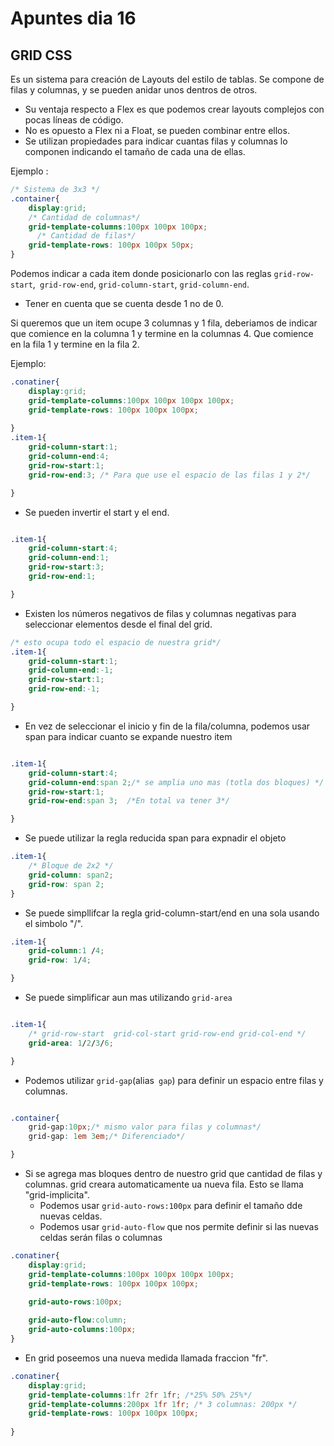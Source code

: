 # Apuntes dia 16

## GRID CSS

Es un sistema para creación de Layouts del estilo de tablas. Se compone de filas y columnas, y se pueden anidar unos dentros de otros.
- Su ventaja respecto a Flex es que podemos crear layouts complejos con pocas líneas de código.
- No es opuesto a Flex ni a Float, se pueden combinar entre ellos.
- Se utilizan propiedades para indicar cuantas filas y columnas lo componen indicando el tamaño de cada una de ellas.

Ejemplo : 

```css
/* Sistema de 3x3 */
.container{
    display:grid;
    /* Cantidad de columnas*/
    grid-template-columns:100px 100px 100px;
      /* Cantidad de filas*/
    grid-template-rows: 100px 100px 50px;
}
```
Podemos indicar a cada item donde posicionarlo con las reglas `grid-row-start`,` grid-row-end`, `grid-column-start`, `grid-column-end`.
* Tener en cuenta que se cuenta desde 1 no de 0.

Si queremos que un item ocupe 3 columnas y 1 fila, deberiamos de indicar que comience en la columna 1 y termine en la columnas 4. Que comience en la fila 1 y termine en la fila 2.

Ejemplo: 
```css
.conatiner{
    display:grid;
    grid-template-columns:100px 100px 100px 100px;
    grid-template-rows: 100px 100px 100px;
    
}
.item-1{
    grid-column-start:1;
    grid-column-end:4;
    grid-row-start:1;
    grid-row-end:3; /* Para que use el espacio de las filas 1 y 2*/

}

```
* Se pueden invertir el start y el end.
```css

.item-1{
    grid-column-start:4;
    grid-column-end:1;
    grid-row-start:3;
    grid-row-end:1; 

}

```
* Existen los números negativos de filas y columnas negativas para seleccionar elementos desde el final del grid.
```css
/* esto ocupa todo el espacio de nuestra grid*/
.item-1{
    grid-column-start:1;
    grid-column-end:-1;
    grid-row-start:1;
    grid-row-end:-1; 

}
```
* En vez de seleccionar el inicio y fin de la fila/columna, podemos usar span para indicar cuanto se expande nuestro item
```css

.item-1{
    grid-column-start:4;
    grid-column-end:span 2;/* se amplia uno mas (totla dos bloques) */
    grid-row-start:1;
    grid-row-end:span 3;  /*En total va tener 3*/

}
```
* Se puede utilizar la regla reducida span para expnadir el objeto

```css
.item-1{
    /* Bloque de 2x2 */
    grid-column: span2;
    grid-row: span 2;
}
```
* Se puede simpllifcar la regla grid-column-start/end en una sola usando el simbolo "/".

```css
.item-1{
    grid-column:1 /4;
    grid-row: 1/4;

}
```
* Se puede simplificar aun mas utilizando `grid-area`
```css

.item-1{
    /* grid-row-start  grid-col-start grid-row-end grid-col-end */
    grid-area: 1/2/3/6;

}

```
* Podemos utilizar `grid-gap`(alias` gap`) para definir un espacio entre filas y columnas.
```css

.container{
    grid-gap:10px;/* mismo valor para filas y columnas*/
    grid-gap: 1em 3em;/* Diferenciado*/

}
```
* Si se agrega mas bloques dentro de nuestro grid que cantidad de filas y columnas. grid creara automaticamente ua nueva fila. Esto se llama "grid-implicita".
  - Podemos usar `grid-auto-rows:100px` para definir el tamaño dde nuevas celdas.
  - Podemos usar `grid-auto-flow` que nos permite definir si las nuevas celdas serán filas o columnas

```css
.conatiner{
    display:grid;
    grid-template-columns:100px 100px 100px 100px;
    grid-template-rows: 100px 100px 100px;
    
    grid-auto-rows:100px;

    grid-auto-flow:column;
    grid-auto-columns:100px;
}

```
*  En grid poseemos una nueva medida llamada fraccion "fr".

```css
.conatiner{
    display:grid;
    grid-template-columns:1fr 2fr 1fr; /*25% 50% 25%*/
    grid-template-columns:200px 1fr 1fr; /* 3 columnas: 200px */
    grid-template-rows: 100px 100px 100px;
   
}

```